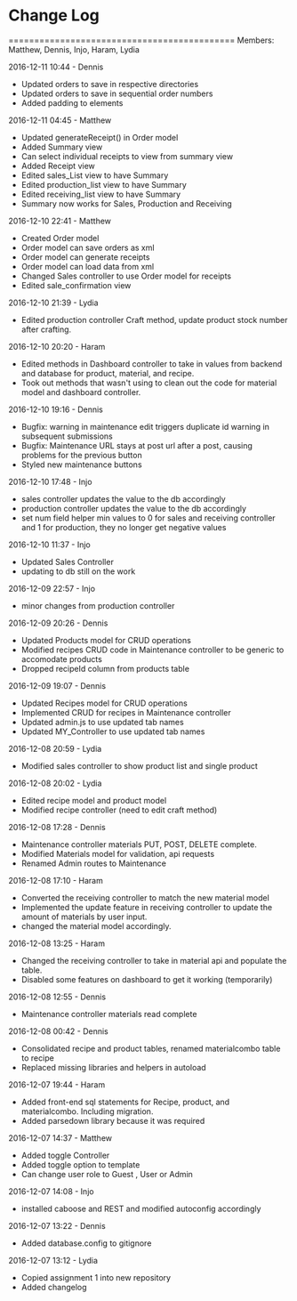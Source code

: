 # Change Log 

============================================
Members: Matthew, Dennis, Injo, Haram, Lydia

2016-12-11 10:44 - Dennis
- Updated orders to save in respective directories
- Updated orders to save in sequential order numbers
- Added padding to <td> elements

2016-12-11 04:45 - Matthew
- Updated generateReceipt() in Order model
- Added Summary view
- Can select individual receipts to view from summary view
- Added Receipt view
- Edited sales_List view to have Summary
- Edited production_list view to have Summary
- Edited receiving_list view to have Summary
- Summary now works for Sales, Production and Receiving

2016-12-10 22:41 - Matthew
- Created Order model
- Order model can save orders as xml
- Order model can generate receipts
- Order model can load data from xml
- Changed Sales controller to use Order model for receipts
- Edited sale_confirmation view

2016-12-10 21:39 - Lydia
- Edited production controller Craft method, update product stock number after crafting.

2016-12-10 20:20 - Haram
- Edited methods in Dashboard controller to take in values from backend and database for product, material, and recipe.
- Took out methods that wasn't using to clean out the code for material model and dashboard controller.

2016-12-10 19:16 - Dennis
- Bugfix: warning in maintenance edit triggers duplicate id warning in subsequent submissions
- Bugfix: Maintenance URL stays at post url after a post, causing problems for the previous button
- Styled new maintenance buttons 

2016-12-10 17:48 - Injo
- sales controller updates the value to the db accordingly
- production controller updates the value to the db accordingly
- set num field helper min values to 0 for sales and receiving controller and 1 for production, they no longer get negative values

2016-12-10 11:37 - Injo
- Updated Sales Controller
- updating to db still on the work

2016-12-09 22:57 - Injo
- minor changes from production controller

2016-12-09 20:26 - Dennis
- Updated Products model for CRUD operations
- Modified recipes CRUD code in Maintenance controller to be generic to accomodate products
- Dropped recipeId column from products table

2016-12-09 19:07 - Dennis
- Updated Recipes model for CRUD operations
- Implemented CRUD for recipes in Maintenance controller 
- Updated admin.js to use updated tab names
- Updated MY_Controller to use updated tab names

2016-12-08 20:59 - Lydia
- Modified sales controller to show product list and single product

2016-12-08 20:02 - Lydia
- Edited recipe model and product model
- Modified recipe controller (need to edit craft method)

2016-12-08 17:28 - Dennis
- Maintenance controller materials PUT, POST, DELETE complete.
- Modified Materials model for validation, api requests
- Renamed Admin routes to Maintenance 

2016-12-08 17:10 - Haram
- Converted the receiving controller to match the new material model
- Implemented the update feature in receiving controller to update the amount of materials by user input.
- changed the material model accordingly.

2016-12-08 13:25 - Haram
- Changed the receiving controller to take in material api and populate the table.
- Disabled some features on dashboard to get it working (temporarily)

2016-12-08 12:55 - Dennis
- Maintenance controller materials read complete

2016-12-08 00:42 - Dennis
- Consolidated recipe and product tables, renamed materialcombo table to recipe
- Replaced missing libraries and helpers in autoload

2016-12-07 19:44 - Haram
- Added front-end sql statements for Recipe, product, and materialcombo. Including migration.
- Added parsedown library because it was required

2016-12-07 14:37 - Matthew
- Added toggle Controller
- Added toggle option to template
- Can change user role to Guest , User or Admin

2016-12-07 14:08 - Injo
- installed caboose and REST and modified autoconfig accordingly

2016-12-07 13:22 - Dennis
- Added database.config to gitignore

2016-12-07 13:12 - Lydia
- Copied assignment 1 into new repository
- Added changelog
